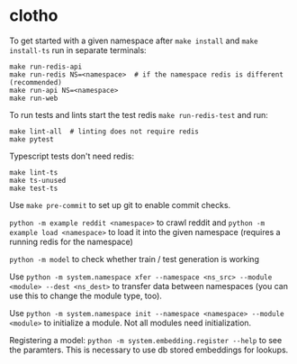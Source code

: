 # clotho

To get started with a given namespace after `make install` and `make install-ts`
run in separate terminals:

```
make run-redis-api
make run-redis NS=<namespace>  # if the namespace redis is different (recommended)
make run-api NS=<namespace>
make run-web
```

To run tests and lints start the test redis `make run-redis-test` and run:

```
make lint-all  # linting does not require redis
make pytest
```

Typescript tests don't need redis:

```
make lint-ts
make ts-unused
make test-ts
```

Use `make pre-commit` to set up git to enable commit checks.

`python -m example reddit <namespace>` to crawl reddit and
`python -m example load <namespace>` to load it into the given namespace
(requires a running redis for the namespace)

`python -m model` to check whether train / test generation is working

Use `python -m system.namespace xfer --namespace <ns_src> --module <module> --dest <ns_dest>`
to transfer data between namespaces (you can use this to change the module type, too).

Use `python -m system.namespace init --namespace <namespace> --module <module>` to initialize a module.
Not all modules need initialization.

Registering a model: `python -m system.embedding.register --help` to see the paramters.
This is necessary to use db stored embeddings for lookups.

